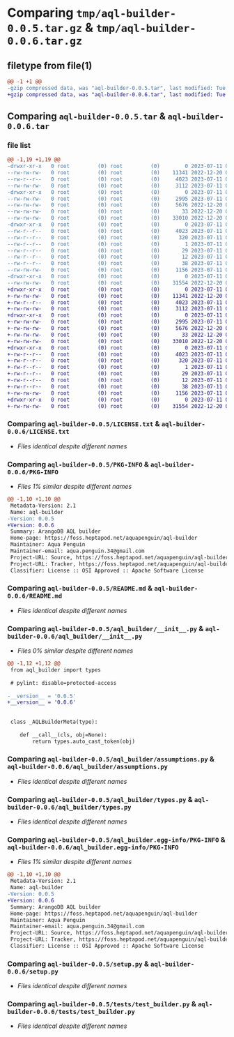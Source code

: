 # Comparing `tmp/aql-builder-0.0.5.tar.gz` & `tmp/aql-builder-0.0.6.tar.gz`

## filetype from file(1)

```diff
@@ -1 +1 @@
-gzip compressed data, was "aql-builder-0.0.5.tar", last modified: Tue Jul 11 04:22:35 2023, max compression
+gzip compressed data, was "aql-builder-0.0.6.tar", last modified: Tue Jul 11 04:38:31 2023, max compression
```

## Comparing `aql-builder-0.0.5.tar` & `aql-builder-0.0.6.tar`

### file list

```diff
@@ -1,19 +1,19 @@
-drwxr-xr-x   0 root         (0) root         (0)        0 2023-07-11 04:22:35.281833 aql-builder-0.0.5/
--rw-rw-rw-   0 root         (0) root         (0)    11341 2022-12-20 00:21:34.000000 aql-builder-0.0.5/LICENSE.txt
--rw-r--r--   0 root         (0) root         (0)     4023 2023-07-11 04:22:35.281833 aql-builder-0.0.5/PKG-INFO
--rw-rw-rw-   0 root         (0) root         (0)     3112 2023-07-11 02:21:38.000000 aql-builder-0.0.5/README.md
-drwxr-xr-x   0 root         (0) root         (0)        0 2023-07-11 04:22:35.281833 aql-builder-0.0.5/aql_builder/
--rw-rw-rw-   0 root         (0) root         (0)     2995 2023-07-11 04:21:43.000000 aql-builder-0.0.5/aql_builder/__init__.py
--rw-rw-rw-   0 root         (0) root         (0)     5676 2022-12-20 00:21:34.000000 aql-builder-0.0.5/aql_builder/assumptions.py
--rw-rw-rw-   0 root         (0) root         (0)       33 2022-12-20 00:21:34.000000 aql-builder-0.0.5/aql_builder/errors.py
--rw-rw-rw-   0 root         (0) root         (0)    33010 2022-12-20 00:21:34.000000 aql-builder-0.0.5/aql_builder/types.py
-drwxr-xr-x   0 root         (0) root         (0)        0 2023-07-11 04:22:35.281833 aql-builder-0.0.5/aql_builder.egg-info/
--rw-r--r--   0 root         (0) root         (0)     4023 2023-07-11 04:22:35.000000 aql-builder-0.0.5/aql_builder.egg-info/PKG-INFO
--rw-r--r--   0 root         (0) root         (0)      320 2023-07-11 04:22:35.000000 aql-builder-0.0.5/aql_builder.egg-info/SOURCES.txt
--rw-r--r--   0 root         (0) root         (0)        1 2023-07-11 04:22:35.000000 aql-builder-0.0.5/aql_builder.egg-info/dependency_links.txt
--rw-r--r--   0 root         (0) root         (0)       29 2023-07-11 04:22:35.000000 aql-builder-0.0.5/aql_builder.egg-info/requires.txt
--rw-r--r--   0 root         (0) root         (0)       12 2023-07-11 04:22:35.000000 aql-builder-0.0.5/aql_builder.egg-info/top_level.txt
--rw-r--r--   0 root         (0) root         (0)       38 2023-07-11 04:22:35.281833 aql-builder-0.0.5/setup.cfg
--rw-rw-rw-   0 root         (0) root         (0)     1156 2023-07-11 03:39:38.000000 aql-builder-0.0.5/setup.py
-drwxr-xr-x   0 root         (0) root         (0)        0 2023-07-11 04:22:35.281833 aql-builder-0.0.5/tests/
--rw-rw-rw-   0 root         (0) root         (0)    31554 2022-12-20 00:21:34.000000 aql-builder-0.0.5/tests/test_builder.py
+drwxr-xr-x   0 root         (0) root         (0)        0 2023-07-11 04:38:31.178329 aql-builder-0.0.6/
+-rw-rw-rw-   0 root         (0) root         (0)    11341 2022-12-20 00:29:25.000000 aql-builder-0.0.6/LICENSE.txt
+-rw-r--r--   0 root         (0) root         (0)     4023 2023-07-11 04:38:31.178329 aql-builder-0.0.6/PKG-INFO
+-rw-rw-rw-   0 root         (0) root         (0)     3112 2023-07-11 02:08:20.000000 aql-builder-0.0.6/README.md
+drwxr-xr-x   0 root         (0) root         (0)        0 2023-07-11 04:38:31.174329 aql-builder-0.0.6/aql_builder/
+-rw-rw-rw-   0 root         (0) root         (0)     2995 2023-07-11 04:37:24.000000 aql-builder-0.0.6/aql_builder/__init__.py
+-rw-rw-rw-   0 root         (0) root         (0)     5676 2022-12-20 00:29:26.000000 aql-builder-0.0.6/aql_builder/assumptions.py
+-rw-rw-rw-   0 root         (0) root         (0)       33 2022-12-20 00:29:26.000000 aql-builder-0.0.6/aql_builder/errors.py
+-rw-rw-rw-   0 root         (0) root         (0)    33010 2022-12-20 00:29:26.000000 aql-builder-0.0.6/aql_builder/types.py
+drwxr-xr-x   0 root         (0) root         (0)        0 2023-07-11 04:38:31.178329 aql-builder-0.0.6/aql_builder.egg-info/
+-rw-r--r--   0 root         (0) root         (0)     4023 2023-07-11 04:38:31.000000 aql-builder-0.0.6/aql_builder.egg-info/PKG-INFO
+-rw-r--r--   0 root         (0) root         (0)      320 2023-07-11 04:38:31.000000 aql-builder-0.0.6/aql_builder.egg-info/SOURCES.txt
+-rw-r--r--   0 root         (0) root         (0)        1 2023-07-11 04:38:31.000000 aql-builder-0.0.6/aql_builder.egg-info/dependency_links.txt
+-rw-r--r--   0 root         (0) root         (0)       29 2023-07-11 04:38:31.000000 aql-builder-0.0.6/aql_builder.egg-info/requires.txt
+-rw-r--r--   0 root         (0) root         (0)       12 2023-07-11 04:38:31.000000 aql-builder-0.0.6/aql_builder.egg-info/top_level.txt
+-rw-r--r--   0 root         (0) root         (0)       38 2023-07-11 04:38:31.178329 aql-builder-0.0.6/setup.cfg
+-rw-rw-rw-   0 root         (0) root         (0)     1156 2023-07-11 03:47:32.000000 aql-builder-0.0.6/setup.py
+drwxr-xr-x   0 root         (0) root         (0)        0 2023-07-11 04:38:31.178329 aql-builder-0.0.6/tests/
+-rw-rw-rw-   0 root         (0) root         (0)    31554 2022-12-20 00:29:26.000000 aql-builder-0.0.6/tests/test_builder.py
```

### Comparing `aql-builder-0.0.5/LICENSE.txt` & `aql-builder-0.0.6/LICENSE.txt`

 * *Files identical despite different names*

### Comparing `aql-builder-0.0.5/PKG-INFO` & `aql-builder-0.0.6/PKG-INFO`

 * *Files 1% similar despite different names*

```diff
@@ -1,10 +1,10 @@
 Metadata-Version: 2.1
 Name: aql-builder
-Version: 0.0.5
+Version: 0.0.6
 Summary: ArangoDB AQL builder
 Home-page: https://foss.heptapod.net/aquapenguin/aql-builder
 Maintainer: Aqua Penguin
 Maintainer-email: aqua.penguin.34@gmail.com
 Project-URL: Source, https://foss.heptapod.net/aquapenguin/aql-builder
 Project-URL: Tracker, https://foss.heptapod.net/aquapenguin/aql-builder/-/issues
 Classifier: License :: OSI Approved :: Apache Software License
```

### Comparing `aql-builder-0.0.5/README.md` & `aql-builder-0.0.6/README.md`

 * *Files identical despite different names*

### Comparing `aql-builder-0.0.5/aql_builder/__init__.py` & `aql-builder-0.0.6/aql_builder/__init__.py`

 * *Files 0% similar despite different names*

```diff
@@ -1,12 +1,12 @@
 from aql_builder import types
 
 # pylint: disable=protected-access
 
-__version__ = '0.0.5'
+__version__ = '0.0.6'
 
 
 class _AQLBuilderMeta(type):
 
 	def __call__(cls, obj=None):
 		return types.auto_cast_token(obj)
```

### Comparing `aql-builder-0.0.5/aql_builder/assumptions.py` & `aql-builder-0.0.6/aql_builder/assumptions.py`

 * *Files identical despite different names*

### Comparing `aql-builder-0.0.5/aql_builder/types.py` & `aql-builder-0.0.6/aql_builder/types.py`

 * *Files identical despite different names*

### Comparing `aql-builder-0.0.5/aql_builder.egg-info/PKG-INFO` & `aql-builder-0.0.6/aql_builder.egg-info/PKG-INFO`

 * *Files 1% similar despite different names*

```diff
@@ -1,10 +1,10 @@
 Metadata-Version: 2.1
 Name: aql-builder
-Version: 0.0.5
+Version: 0.0.6
 Summary: ArangoDB AQL builder
 Home-page: https://foss.heptapod.net/aquapenguin/aql-builder
 Maintainer: Aqua Penguin
 Maintainer-email: aqua.penguin.34@gmail.com
 Project-URL: Source, https://foss.heptapod.net/aquapenguin/aql-builder
 Project-URL: Tracker, https://foss.heptapod.net/aquapenguin/aql-builder/-/issues
 Classifier: License :: OSI Approved :: Apache Software License
```

### Comparing `aql-builder-0.0.5/setup.py` & `aql-builder-0.0.6/setup.py`

 * *Files identical despite different names*

### Comparing `aql-builder-0.0.5/tests/test_builder.py` & `aql-builder-0.0.6/tests/test_builder.py`

 * *Files identical despite different names*

